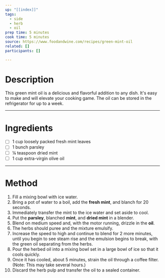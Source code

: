 ```yaml
---
up: "[[index]]"
tags:
  - side
  - herb
  - oil
prep time: 5 minutes
cook time: 5 minutes
source: https://www.foodandwine.com/recipes/green-mint-oil
related: []
participants: [] 

---
```

# Description
This green mint oil is a delicious and flavorful addition to any dish. It's easy to make and will elevate your cooking game. The oil can be stored in the refrigerator for up to a week.

---
# Ingredients
- [ ] 1 cup loosely packed fresh mint leaves
- [ ] 1 bunch parsley
- [ ] ¼ teaspoon dried mint
- [ ] 1 cup extra-virgin olive oil

---
# Method
1. Fill a mixing bowl with ice water.
2. Bring a pot of water to a boil, add the **fresh mint**, and blanch for 20 seconds.
3. Immediately transfer the mint to the ice water and set aside to cool.
4. Put the **parsley**, blanched **mint**, and **dried mint** in a blender.
5. Blend on medium speed and, with the motor running, drizzle in the **oil**.
6. The herbs should puree and the mixture emulsify.
7. Increase the speed to high and continue to blend for 2 more minutes, until you begin to see steam rise and the emulsion begins to break, with the green oil separating from the herbs.
8. Pour the herbed oil into a mixing bowl set in a large bowl of ice so that it cools quickly.
9. Once it has cooled, about 5 minutes, strain the oil through a coffee filter. (Note: This may take several hours.)
10. Discard the herb pulp and transfer the oil to a sealed container.
